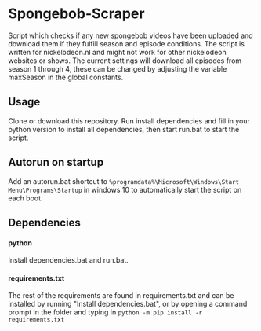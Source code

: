 # Spongebob-Scraper
Script which checks if any new spongebob videos have been uploaded and download them if they fulfill season and episode conditions. 
The script is written for nickelodeon.nl and might not work for other nickelodeon websites or shows. 
The current settings will download all episodes from season 1 through 4, these can be changed by adjusting the variable maxSeason in the global constants. 

## Usage 
Clone or download this repository. Run install dependencies and fill in your python version to install all dependencies, then start run.bat to start the script.


## Autorun on startup
Add an autorun.bat shortcut to `%programdata%\Microsoft\Windows\Start Menu\Programs\Startup` in windows 10 to automatically start the script on each boot. 



## Dependencies 
#### python
Install dependencies.bat and run.bat. 
#### requirements.txt
The rest of the requirements are found in requirements.txt and can be installed by running "Install dependencies.bat", or by opening a command prompt in the folder and typing in ```python -m pip install -r requirements.txt```
